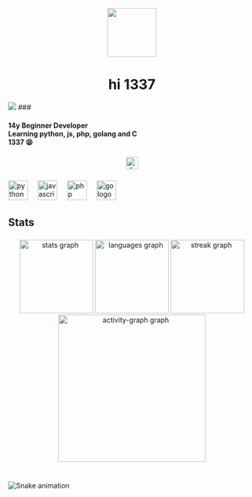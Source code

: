 <div align="center">
  <img height="100" src="https://external-content.duckduckgo.com/iu/?u=https%3A%2F%2Fmedia.tenor.com%2FxCc58fEqFREAAAAM%2Fnerd-nerdy.gif&f=1&nofb=1&ipt=5b581f595205b06af69464dcc41894c376b2783323c71eb10114b41b9123d23d&ipo=images"  />
</div>

###

<h1 align="center">hi 1337</h1>
<img src="https://komarev.com/ghpvc/?username=311nerd&color=grey" />
###

<h4 align="left">14y Beginner Developer<br>Learning python, js, php, golang and C<br>1337 😫</h4>

###

<div align="center">
  <a href="https://discord.gg/HqdZGq56r7" target="_blank">
    <img src="https://img.shields.io/static/v1?message=Discord&logo=discord&label=&color=7289DA&logoColor=white&labelColor=&style=for-the-badge" height="25" alt="discord logo"  />
  </a>
</div>

###

<div align="left">
  <img src="https://skillicons.dev/icons?i=py" height="40" alt="python logo"  />
  <img width="12" />
  <img src="https://skillicons.dev/icons?i=js" height="40" alt="javascript logo"  />
  <img width="12" />
  <img src="https://skillicons.dev/icons?i=php" height="40" alt="php logo"  />
  <img width="12" />
  <img src="https://skillicons.dev/icons?i=go" height="40" alt="go logo"  />
</div>

###

<h2 align="left">Stats</h2>

###

<div align="center">
  <img src="https://github-readme-stats.vercel.app/api?username=311nerd&hide_title=false&hide_rank=false&show_icons=true&include_all_commits=true&count_private=true&disable_animations=false&theme=graywhite&locale=en&hide_border=false&order=1" height="150" alt="stats graph"  />
  <img src="https://github-readme-stats.vercel.app/api/top-langs?username=311nerd&locale=en&hide_title=false&layout=compact&card_width=320&langs_count=5&theme=graywhite&hide_border=false&order=2" height="150" alt="languages graph"  />
  <img src="https://streak-stats.demolab.com?user=311nerd&locale=en&mode=daily&theme=graywhite&hide_border=false&border_radius=5&order=3" height="150" alt="streak graph"  />
  <img src="https://github-readme-activity-graph.vercel.app/graph?username=311nerd&radius=16&theme=minimal&area=true&order=5" height="300" alt="activity-graph graph"  />
</div>

###

<br clear="both">

<img src="https://raw.githubusercontent.com/311nerd/311nerd/output/snake.svg" alt="Snake animation" />

###
